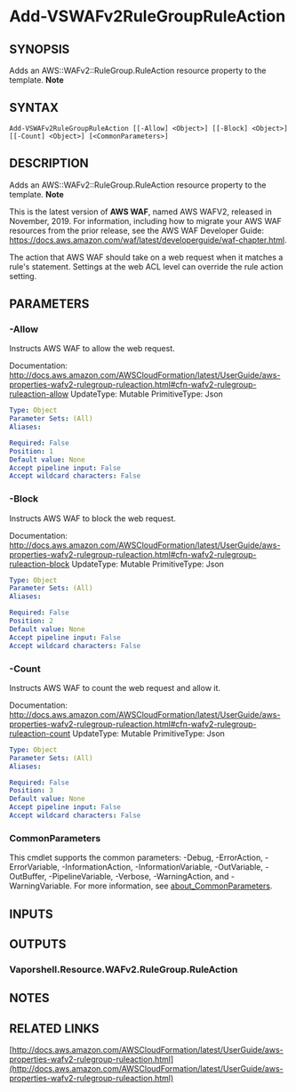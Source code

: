 # Add-VSWAFv2RuleGroupRuleAction

## SYNOPSIS
Adds an AWS::WAFv2::RuleGroup.RuleAction resource property to the template.
**Note**

## SYNTAX

```
Add-VSWAFv2RuleGroupRuleAction [[-Allow] <Object>] [[-Block] <Object>] [[-Count] <Object>] [<CommonParameters>]
```

## DESCRIPTION
Adds an AWS::WAFv2::RuleGroup.RuleAction resource property to the template.
**Note**

This is the latest version of **AWS WAF**, named AWS WAFV2, released in November, 2019.
For information, including how to migrate your AWS WAF resources from the prior release, see the AWS WAF Developer Guide: https://docs.aws.amazon.com/waf/latest/developerguide/waf-chapter.html.

The action that AWS WAF should take on a web request when it matches a rule's statement.
Settings at the web ACL level can override the rule action setting.

## PARAMETERS

### -Allow
Instructs AWS WAF to allow the web request.

Documentation: http://docs.aws.amazon.com/AWSCloudFormation/latest/UserGuide/aws-properties-wafv2-rulegroup-ruleaction.html#cfn-wafv2-rulegroup-ruleaction-allow
UpdateType: Mutable
PrimitiveType: Json

```yaml
Type: Object
Parameter Sets: (All)
Aliases:

Required: False
Position: 1
Default value: None
Accept pipeline input: False
Accept wildcard characters: False
```

### -Block
Instructs AWS WAF to block the web request.

Documentation: http://docs.aws.amazon.com/AWSCloudFormation/latest/UserGuide/aws-properties-wafv2-rulegroup-ruleaction.html#cfn-wafv2-rulegroup-ruleaction-block
UpdateType: Mutable
PrimitiveType: Json

```yaml
Type: Object
Parameter Sets: (All)
Aliases:

Required: False
Position: 2
Default value: None
Accept pipeline input: False
Accept wildcard characters: False
```

### -Count
Instructs AWS WAF to count the web request and allow it.

Documentation: http://docs.aws.amazon.com/AWSCloudFormation/latest/UserGuide/aws-properties-wafv2-rulegroup-ruleaction.html#cfn-wafv2-rulegroup-ruleaction-count
UpdateType: Mutable
PrimitiveType: Json

```yaml
Type: Object
Parameter Sets: (All)
Aliases:

Required: False
Position: 3
Default value: None
Accept pipeline input: False
Accept wildcard characters: False
```

### CommonParameters
This cmdlet supports the common parameters: -Debug, -ErrorAction, -ErrorVariable, -InformationAction, -InformationVariable, -OutVariable, -OutBuffer, -PipelineVariable, -Verbose, -WarningAction, and -WarningVariable. For more information, see [about_CommonParameters](http://go.microsoft.com/fwlink/?LinkID=113216).

## INPUTS

## OUTPUTS

### Vaporshell.Resource.WAFv2.RuleGroup.RuleAction
## NOTES

## RELATED LINKS

[http://docs.aws.amazon.com/AWSCloudFormation/latest/UserGuide/aws-properties-wafv2-rulegroup-ruleaction.html](http://docs.aws.amazon.com/AWSCloudFormation/latest/UserGuide/aws-properties-wafv2-rulegroup-ruleaction.html)


